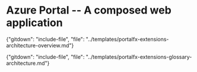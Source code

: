 # Azure Portal -- A composed web application

{"gitdown": "include-file", "file": "../templates/portalfx-extensions-architecture-overview.md"}

{"gitdown": "include-file", "file": "../templates/portalfx-extensions-glossary-architecture.md"}

